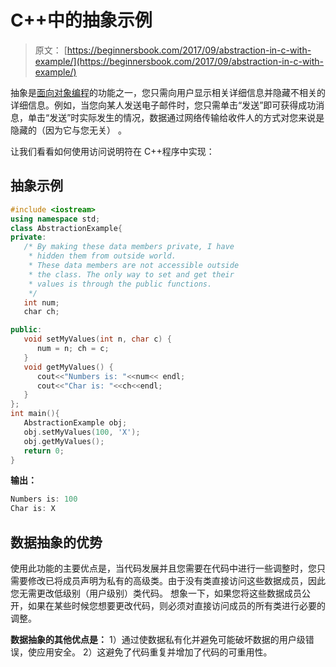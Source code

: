 # C++中的抽象示例

> 原文： [https://beginnersbook.com/2017/09/abstraction-in-c-with-example/](https://beginnersbook.com/2017/09/abstraction-in-c-with-example/)

抽象是[面向对象编程](https://beginnersbook.com/2017/08/cpp-oops-concepts/)的功能之一，您只需向用户显示相关详细信息并隐藏不相关的详细信息。例如，当您向某人发送电子邮件时，您只需单击“发送”即可获得成功消息，单击“发送”时实际发生的情况，数据通过网络传输给收件人的方式对您来说是隐藏的（因为它与您无关） 。

让我们看看如何使用访问说明符在 C++程序中实现：

## 抽象示例

```cpp
#include <iostream>
using namespace std;
class AbstractionExample{
private:
   /* By making these data members private, I have
    * hidden them from outside world.
    * These data members are not accessible outside
    * the class. The only way to set and get their
    * values is through the public functions.
    */
   int num;
   char ch;

public:
   void setMyValues(int n, char c) {
      num = n; ch = c;
   }
   void getMyValues() {
      cout<<"Numbers is: "<<num<< endl;
      cout<<"Char is: "<<ch<<endl;
   }
};
int main(){
   AbstractionExample obj;
   obj.setMyValues(100, 'X');
   obj.getMyValues();
   return 0;
}
```

**输出：**

```cpp
Numbers is: 100
Char is: X
```

## 数据抽象的优势

使用此功能的主要优点是，当代码发展并且您需要在代码中进行一些调整时，您只需要修改已将成员声明为私有的高级类。由于没有类直接访问这些数据成员，因此您无需更改低级别（用户级别）类代码。
想象一下，如果您将这些数据成员公开，如果在某些时候您想要更改代码，则必须对直接访问成员的所有类进行必要的调整。

**数据抽象的其他优点是：**
1）通过使数据私有化并避免可能破坏数据的用户级错误，使应用安全。
2）这避免了代码重复并增加了代码的可重用性。